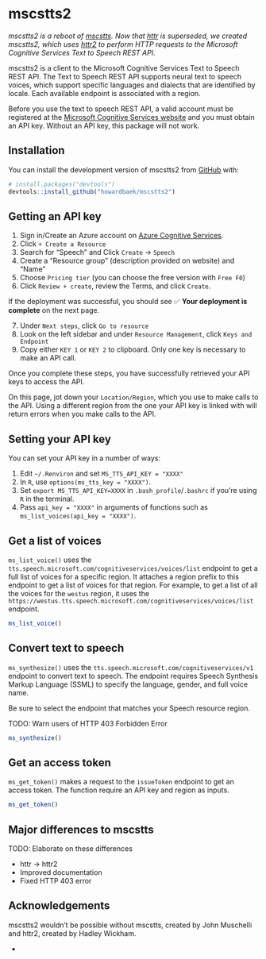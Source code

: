 
<!-- README.md is generated from README.Rmd. Please edit that file -->

# mscstts2

<!-- badges: start -->
<!-- badges: end -->

*mscstts2 is a reboot of
[mscstts](https://github.com/muschellij2/mscstts). Now that
[httr](https://httr.r-lib.org/#status) is superseded, we created
mscstts2, which uses [httr2](https://httr2.r-lib.org/) to perform HTTP
requests to the Microsoft Cognitive Services Text to Speech REST API.*

mscstts2 is a client to the Microsoft Cognitive Services Text to Speech
REST API. The Text to Speech REST API supports neural text to speech
voices, which support specific languages and dialects that are
identified by locale. Each available endpoint is associated with a
region.

Before you use the text to speech REST API, a valid account must be
registered at the [Microsoft Cognitive Services
website](https://azure.microsoft.com/en-us/free/cognitive-services/) and
you must obtain an API key. Without an API key, this package will not
work.

## Installation

You can install the development version of mscstts2 from
[GitHub](https://github.com/) with:

``` r
# install.packages("devtools")
devtools::install_github("howardbaek/mscstts2")
```

## Getting an API key

1.  Sign in/Create an Azure account on [Azure Cognitive
    Services](https://azure.microsoft.com/en-us/free/cognitive-services/).
2.  Click `+ Create a Resource`
3.  Search for “Speech” and Click `Create` -\> `Speech`
4.  Create a “Resource group” (description provided on website) and
    “Name”
5.  Choose `Pricing tier` (you can choose the free version with
    `Free F0`)
6.  Click `Review + create`, review the Terms, and click `Create`.

If the deployment was successful, you should see :white_check_mark:
**Your deployment is complete** on the next page.

7.  Under `Next steps`, click `Go to resource`
8.  Look on the left sidebar and under `Resource Management`, click
    `Keys and Endpoint`
9.  Copy either `KEY 1` or `KEY 2` to clipboard. Only one key is
    necessary to make an API call.

Once you complete these steps, you have successfully retrieved your API
keys to access the API.

On this page, jot down your `Location/Region`, which you use to make
calls to the API. Using a different region from the one your API key is
linked with will return errors when you make calls to the API.

## Setting your API key

You can set your API key in a number of ways:

1.  Edit `~/.Renviron` and set `MS_TTS_API_KEY = "XXXX"`
2.  In `R`, use `options(ms_tts_key = "XXXX")`.
3.  Set `export MS_TTS_API_KEY=XXXX` in `.bash_profile`/`.bashrc` if
    you’re using `R` in the terminal.
4.  Pass `api_key = "XXXX"` in arguments of functions such as
    `ms_list_voices(api_key = "XXXX")`.

## Get a list of voices

`ms_list_voice()` uses the
`tts.speech.microsoft.com/cognitiveservices/voices/list` endpoint to get
a full list of voices for a specific region. It attaches a region prefix
to this endpoint to get a list of voices for that region. For example,
to get a list of all the voices for the `westus` region, it uses the
`https://westus.tts.speech.microsoft.com/cognitiveservices/voices/list`
endpoint.

``` r
ms_list_voice()
```

## Convert text to speech

`ms_synthesize()` uses the
`tts.speech.microsoft.com/cognitiveservices/v1` endpoint to convert text
to speech. The endpoint requires Speech Synthesis Markup Language (SSML)
to specify the language, gender, and full voice name.

Be sure to select the endpoint that matches your Speech resource region.

TODO: Warn users of HTTP 403 Forbidden Error

``` r
ms_synthesize()
```

## Get an access token

`ms_get_token()` makes a request to the `issueToken` endpoint to get an
access token. The function require an API key and region as inputs.

``` r
ms_get_token()
```

## Major differences to mscstts

TODO: Elaborate on these differences

- httr -\> httr2
- Improved documentation
- Fixed HTTP 403 error

## Acknowledgements

mscstts2 wouldn’t be possible without mscstts, created by John Muschelli
and httr2, created by Hadley Wickham.

- 
